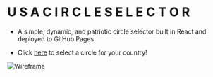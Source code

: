 # __U S A   C I R C L E   S E L E C T O R__

* A simple, dynamic, and patriotic circle selector built in React and deployed to GitHub Pages. 

* Click [here](https://lincolnyouree.github.io/USA-Circle-Selector/) to select a circle for your country!

![Wireframe](https://i.imgur.com/WflCIi0.jpg)